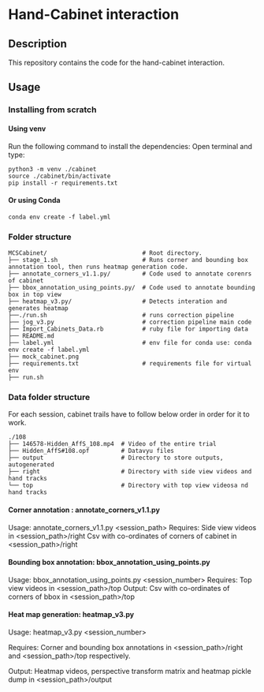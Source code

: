 # Hand-Cabinet interaction

## Description

This repository contains the code for the hand-cabinet interaction.

## Usage

### Installing from scratch

#### Using venv

Run the following command to install the dependencies:
Open terminal and type:

```
python3 -m venv ./cabinet
source ./cabinet/bin/activate
pip install -r requirements.txt
```

#### Or using Conda

```
conda env create -f label.yml
```

### Folder structure

```
MCSCabinet/                           # Root directory.
├── stage_1.sh                        # Runs corner and bounding box annotation tool, then runs heatmap generation code.
├── annotate_corners_v1.1.py/         # Code used to annotate corenrs of cabinet
├── bbox_annotation_using_points.py/  # Code used to annotate bounding box in top view
├── heatmap_v3.py/                    # Detects interation and generates heatmap
├──./run.sh                           # runs correction pipeline
├── jog_v3.py                         # correction pipeline main code
├── Import_Cabinets_Data.rb           # ruby file for importing data
├── README.md
├── label.yml                         # env file for conda use: conda env create -f label.yml
├── mock_cabinet.png
├── requirements.txt                  # requirements file for virtual env
├── run.sh
```

### Data folder structure
For each session, cabinet trails have to follow below order in order for it to work.
```
./108
├── 146578-Hidden_AffS_108.mp4  # Video of the entire trial
├── Hidden_AffS#108.opf         # Datavyu files
├── output                      # Directory to store outputs, autogenerated
├── right                       # Directory with side view videos and hand tracks
└── top                         # Directory with top view videosa nd hand tracks
```


#### Corner annotation : annotate_corners_v1.1.py

Usage: annotate_corners_v1.1.py <session_path>
Requires: Side view videos in <session_path>/right
Csv with co-ordinates of corners of cabinet in <session_path>/right


#### Bounding box annotation: bbox_annotation_using_points.py 
Usage: bbox_annotation_using_points.py <session_number>
Requires: Top view videos in <session_path>/top
Output: Csv with co-ordinates of corners of bbox in <session_path>/top

#### Heat map generation: heatmap_v3.py 
Usage: heatmap_v3.py <session_number>

Requires: Corner and bounding box annotations in  <session_path>/right and  <session_path>/top respectively.

Output: Heatmap videos, perspective transform matrix and heatmap pickle dump  in <session_path>/output

<!-- 
### Setup generic data

Edit the *metadata.yml* file to set configuration data:

```yml
---
title: My document title
author: Ralph Huwiler
rights:  Creative Commons Attribution 4.0 International
language: en-US
tags: [document, my-document, etc]
abstract: |
  Your summary text.
---
```

You can find the list of all available keys on [this page](http://pandoc.org/MANUAL.html#extension-yaml_metadata_block).

### Creating chapters

Creating a new chapter is as simple as creating a new markdown file in the *src/* folder; you'll end up with something like this:

```
src/01-introduction.md
src/02-installation.md
src/03-usage.md
src/04-references.md
```

Pandoc and Make will join them automatically ordered by name; that's why the numeric prefixes are being used.

All you need to specify for each chapter at least one title:

```md
# Introduction

This is the first paragraph of the introduction chapter.

## First

This is the first subsection.

## Second

This is the second subsection.
```

Each title (*#*) will represent a chapter, while each subtitle (*##*) will represent a chapter's section. You can use as many levels of sections as markdown supports.

#### Links between chapters

Anchor links can be used to link chapters within the document:

```md
// src/01-introduction.md
# Introduction

For more information, check the [Usage] chapter.

// src/02-installation.md
# Usage

...
```

If you want to rename the reference, use this syntax:

```md
For more information, check [this](#usage) chapter.
```

Anchor names should be downcased, and spaces, colons, semicolons... should be replaced with hyphens. Instead of `Chapter title: A new era`, you have: `#chapter-title-a-new-era`.

#### Links between sections

It's the same as anchor links:

```md
# Introduction

## First

For more information, check the [Second] section.

## Second

...
```

Or, with al alternative name:

```md
For more information, check [this](#second) section.
```

### Inserting objects

Text. That's cool. What about images and tables?

#### Insert an image

Use Markdown syntax to insert an image with a caption:

```md
![A cool seagull.](images/seagull.png)
```

Pandoc will automatically convert the image into a figure (image + caption).

If you want to resize the image, you may use this syntax, available in Pandoc 1.16:

```md
![A cool seagull.](images/seagull.png){ width=50% height=50% }
```

Also, to reference an image, use LaTeX labels:

```md
Please, admire the gloriousnes of Figure \ref{seagull_image}.

![A cool seagull.\label{seagull_image}](images/seagull.png)
```

#### Insert a table

Use markdown table, and use the `Table: <Your table description>` syntax to add a caption:

```md
| Index | Name |
| ----- | ---- |
| 0     | AAA  |
| 1     | BBB  |
| ...   | ...  |

Table: This is an example table.
```

If you want to reference a table, use LaTeX labels:

```md
Please, check Table /ref{example_table}.

| Index | Name |
| ----- | ---- |
| 0     | AAA  |
| 1     | BBB  |
| ...   | ...  |

Table: This is an example table.\label{example_table}
```

#### Insert an equation

Wrap a LaTeX math equation between `$` delimiters for inline (tiny) formulas:

```md
This, $\mu = \sum_{i=0}^{N} \frac{x_i}{N}$, the mean equation, ...
```

Pandoc will transform them automatically into images using online services.

If you want to center the equation instead of inlining it, use double `$$` delimiters:

```md
$$\mu = \sum_{i=0}^{N} \frac{x_i}{N}$$
```

[Here](https://www.codecogs.com/latex/eqneditor.php)'s an online equation editor.

### Output

This template uses *Makefile* to automatize the building process. Instead of using the *pandoc cli util*, we're going to use some *make* commands.

#### Export to PDF

Use this command:

```sh
make pdf
```

The generated file will be placed in *build/pdf*.

Please, note that PDF file generation requires some extra dependencies (~ 800 MB):

```sh
sudo apt-get install texlive-latex-base texlive-fonts-recommended texlive-latex-extra 
```

#### Export to EPUB

Use this command:

```sh
make epub
```

The generated file will be placed in *build/epub*.

#### Export to HTML

Use this command:

```sh
make html
```

The generated file(s) will be placed in *build/html*.

## References

- [Pandoc](http://pandoc.org/)
- [Pandoc Manual](http://pandoc.org/MANUAL.html)
- [Wikipedia: Markdown](http://wikipedia.org/wiki/Markdown) -->
